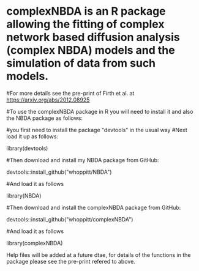 # complexNBDA is an R package allowing the fitting of complex network based diffusion analysis (complex NBDA) models and the simulation of data from such models. 
#For more details see the pre-print of Firth et al. at https://arxiv.org/abs/2012.08925

#To use the complexNBDA package in R you will need to install it and also the NBDA package as follows:

#you first need to install the package "devtools" in the usual way
#Next load it up as follows:

library(devtools)

#Then download and install my NBDA package from GitHub:

devtools::install_github("whoppitt/NBDA")

#And load it as follows

library(NBDA)

#Then download and install the complexNBDA package from GitHub:

devtools::install_github("whoppitt/complexNBDA")

#And load it as follows

library(complexNBDA)

Help files will be added at a future dtae, for details of the functions in the package please see the pre-print refered to above.
